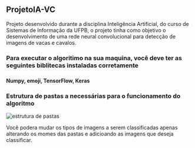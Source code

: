 <h2>ProjetoIA-VC</h2>
Projeto desenvolvido durante a disciplina Inteligência Artificial, do curso de Sistemas de Informação da UFPB, o projeto tinha como objetivo o desenvolvimento de uma rede neural convolucional para detecção de imagens de vacas e cavalos.


<h3>Para executar o algoritimo na sua maquina, você deve ter as seguintes biblitecas instaladas corretamente<h3>
  
  <h4>Numpy, emoji, TensorFlow, Keras </h4>
 
<h3>Estrutura de pastas a necessárias para o funcionamento do algoritmo</h3>

![estrutura de pastas](https://user-images.githubusercontent.com/19534807/65617307-e1eaee00-df92-11e9-81c7-64b4e96ea25d.jpg)

<p>Você podera mudar os tipos de imagens a serem classificadas apenas alterando os momes das pastas e adicioando as imagens que deseja classificar.</p>
